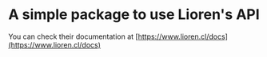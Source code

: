 # A simple package to use Lioren's API

You can check their documentation at [https://www.lioren.cl/docs](https://www.lioren.cl/docs)



